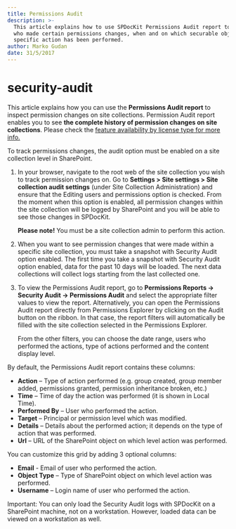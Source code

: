```yaml
---
title: Permissions Audit
description: >-
  This article explains how to use SPDocKit Permissions Audit report to track
  who made certain permissions changes, when and on which securable object that
  specific action has been performed.
author: Marko Gudan
date: 31/5/2017
---
```


# security-audit

This article explains how you can use the **Permissions Audit report** to inspect permission changes on site collections. Permission Audit report enables you to see **the complete history of permission changes on site collections**. Please check the [feature availability by license type for more info.](https://www.spdockit.com/orders)

To track permissions changes, the audit option must be enabled on a site collection level in SharePoint.

1. In your browser, navigate to the root web of the site collection you wish to track permission changes on. Go to **Settings &gt; Site settings &gt; Site collection audit settings** \(under Site Collection Administration\) and ensure that the Editing users and permissions option is checked. From the moment when this option is enabled, all permission changes within the site collection will be logged by SharePoint and you will be able to see those changes in SPDocKit.  

   **Please note!** You must be a site collection admin to perform this action.

2. When you want to see permission changes that were made within a specific site collection, you must take a snapshot with Security Audit option enabled. The first time you take a snapshot with Security Audit option enabled, data for the past 10 days will be loaded. The next data collections will collect logs starting from the last collected one.
3. To view the Permissions Audit report, go to **Permissions Reports -&gt; Security Audit -&gt; Permissions Audit** and select the appropriate filter values to view the report. Alternatively, you can open the Permissions Audit report directly from Permissions Explorer by clicking on the Audit button on the ribbon. In that case, the report filters will automatically be filled with the site collection selected in the Permissions Explorer. 

   From the other filters, you can choose the date range, users who performed the actions, type of actions performed and the content display level.  

By default, the Permissions Audit report contains these columns:

* **Action** – Type of action performed \(e.g. group created, group member added, permissions granted, permission inheritance broken, etc.\)  
* **Time** – Time of day the action was performed \(it is shown in Local Time\).  
* **Performed By** – User who performed the action.  
* **Target** – Principal or permission level which was modified.  
* **Details** – Details about the performed action; it depends on the type of action that was performed.  
* **Url** – URL of the SharePoint object on which level action was performed.  

You can customize this grid by adding 3 optional columns:

* **Email** - Email of user who performed the action.  
* **Object Type** – Type of SharePoint object on which level action was performed.  
* **Username** – Login name of user who performed the action.  

Important: You can only load the Security Audit logs with SPDocKit on a SharePoint machine, not on a workstation. However, loaded data can be viewed on a workstation as well.


